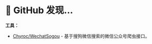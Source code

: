 # :flower_playing_cards: GitHub 发现...



**工具：**

- [Chyroc/WechatSogou](<https://github.com/Chyroc/WechatSogou>) - 基于搜狗微信搜索的微信公众号爬虫接口。

